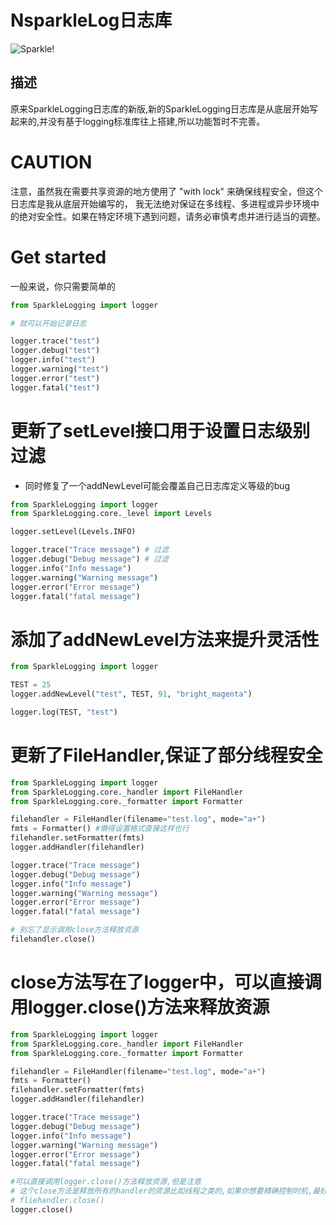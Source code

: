 # NsparkleLog日志库

![Sparkle!](https://github.com/KOKOMI12345/NewSparkleLogging/blob/main/picture_pixiv_116702098_0.jpg)

## 描述

原来SparkleLogging日志库的新版,新的SparkleLogging日志库是从底层开始写起来的,并没有基于logging标准库往上搭建,所以功能暂时不完善。

# CAUTION

注意，虽然我在需要共享资源的地方使用了 "with lock" 来确保线程安全，但这个日志库是我从底层开始编写的，
我无法绝对保证在多线程、多进程或异步环境中的绝对安全性。如果在特定环境下遇到问题，请务必审慎考虑并进行适当的调整。

# Get started

一般来说，你只需要简单的

```python
from SparkleLogging import logger

# 就可以开始记录日志

logger.trace("test")
logger.debug("test")
logger.info("test")
logger.warning("test")
logger.error("test")
logger.fatal("test")

```

# 更新了setLevel接口用于设置日志级别过滤

- 同时修复了一个addNewLevel可能会覆盖自己日志库定义等级的bug

```python
from SparkleLogging import logger
from SparkleLogging.core._level import Levels

logger.setLevel(Levels.INFO)

logger.trace("Trace message") # 过滤
logger.debug("Debug message") # 过滤
logger.info("Info message")
logger.warning("Warning message")
logger.error("Error message")
logger.fatal("fatal message")


```

# 添加了addNewLevel方法来提升灵活性

```python
from SparkleLogging import logger

TEST = 25
logger.addNewLevel("test", TEST, 91, "bright_magenta")

logger.log(TEST, "test")
```

# 更新了FileHandler,保证了部分线程安全

```python
from SparkleLogging import logger
from SparkleLogging.core._handler import FileHandler
from SparkleLogging.core._formatter import Formatter

filehandler = FileHandler(filename="test.log", mode="a+")
fmts = Formatter() #懒得设置格式直接这样也行
filehandler.setFormatter(fmts)
logger.addHandler(filehandler)

logger.trace("Trace message")
logger.debug("Debug message")
logger.info("Info message")
logger.warning("Warning message")
logger.error("Error message")
logger.fatal("fatal message")

# 别忘了显示调用close方法释放资源
filehandler.close()
```

# close方法写在了logger中，可以直接调用logger.close()方法来释放资源

```python
from SparkleLogging import logger
from SparkleLogging.core._handler import FileHandler
from SparkleLogging.core._formatter import Formatter

filehandler = FileHandler(filename="test.log", mode="a+")
fmts = Formatter()
filehandler.setFormatter(fmts)
logger.addHandler(filehandler)

logger.trace("Trace message")
logger.debug("Debug message")
logger.info("Info message")
logger.warning("Warning message")
logger.error("Error message")
logger.fatal("fatal message")

#可以直接调用logger.close()方法释放资源,但是注意
# 这个close方法是释放所有的handler的资源比如线程之类的,如果你想要精确控制时机,最好还是手动调用每个handler的close方法
# fliehandler.close()
logger.close()
```
